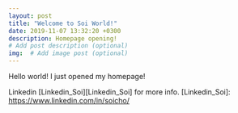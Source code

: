 ```yaml
---
layout: post
title: "Welcome to Soi World!"
date: 2019-11-07 13:32:20 +0300
description: Homepage opening!
# Add post description (optional)
img:  # Add image post (optional)
---
```


Hello world! 
I just opened my homepage! 

Linkedin [Linkedin_Soi][Linkedin_Soi] for more info. 
[Linkedin_Soi]: https://www.linkedin.com/in/soicho/
